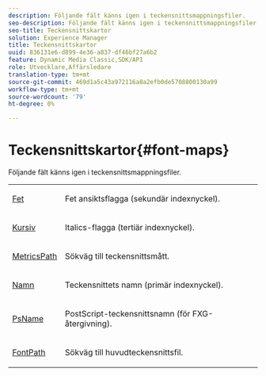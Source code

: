 ```yaml
---
description: Följande fält känns igen i teckensnittsmappningsfiler.
seo-description: Följande fält känns igen i teckensnittsmappningsfiler.
seo-title: Teckensnittskartor
solution: Experience Manager
title: Teckensnittskartor
uuid: 836131e6-d899-4e36-a837-df46bf27a6b2
feature: Dynamic Media Classic,SDK/API
role: Utvecklare,Affärsledare
translation-type: tm+mt
source-git-commit: 469d1a5c43a972116a8a2efb0de5708800130a99
workflow-type: tm+mt
source-wordcount: '79'
ht-degree: 0%

---
```



# Teckensnittskartor{#font-maps}

Följande fält känns igen i teckensnittsmappningsfiler.

<table id="simpletable_D04FFCE02C7140E38D58FB2C916EABF3"> 
 <tr class="strow"> 
  <td class="stentry"> <p><span class="codeph"> <a href="/help/aem-is-ir-api/is-api/image-catalog/image-serving-api-ref/c-image-catalog-reference/c-font-map-reference/r-bold-font.md" type="reference" format="dita" scope="local"> Fet</a></span> </p></td> 
  <td class="stentry"> <p>Fet ansiktsflagga (sekundär indexnyckel). </p></td> 
 </tr> 
 <tr class="strow"> 
  <td class="stentry"> <p><span class="codeph"> <a href="/help/aem-is-ir-api/is-api/image-catalog/image-serving-api-ref/c-image-catalog-reference/c-font-map-reference/r-italic-font.md" type="reference" format="dita" scope="local"> Kursiv</a></span> </p></td> 
  <td class="stentry"> <p>Italics-flagga (tertiär indexnyckel). </p></td> 
 </tr> 
 <tr class="strow"> 
  <td class="stentry"> <p><span class="codeph"> <a href="/help/aem-is-ir-api/is-api/image-catalog/image-serving-api-ref/c-image-catalog-reference/c-font-map-reference/r-metricspath-font.md" type="reference" format="dita" scope="local"> MetricsPath</a></span> </p></td> 
  <td class="stentry"> <p>Sökväg till teckensnittsmått. </p></td> 
 </tr> 
 <tr class="strow"> 
  <td class="stentry"> <span class="codeph"> <a href="../../../../../../is-api/image-catalog/image-serving-api-ref/c-image-catalog-reference/c-font-map-reference/r-name-font.md#reference-c55889877dc54aabb60734dcde86ee76" type="reference" format="dita" scope="local"> Namn</a></span> </td> 
  <td class="stentry"> <p>Teckensnittets namn (primär indexnyckel). </p></td> 
 </tr> 
 <tr class="strow"> 
  <td class="stentry"> <p><span class="codeph"> <a href="/help/aem-is-ir-api/is-api/image-catalog/image-serving-api-ref/c-image-catalog-reference/c-font-map-reference/r-psname-font.md" type="reference" format="dita" scope="local"> PsName</a></span> </p></td> 
  <td class="stentry"> <p>PostScript-teckensnittsnamn (för FXG-återgivning). </p></td> 
 </tr> 
 <tr class="strow"> 
  <td class="stentry"> <p><span class="codeph"> <a href="/help/aem-is-ir-api/is-api/image-catalog/image-serving-api-ref/c-image-catalog-reference/c-font-map-reference/r-fontpath-font.md" type="reference" format="dita" scope="local"> FontPath</a></span> </p></td> 
  <td class="stentry"> <p>Sökväg till huvudteckensnittsfil. </p></td> 
 </tr> 
</table>
